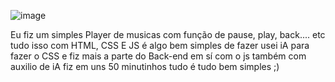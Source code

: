 ![image](https://github.com/user-attachments/assets/fdd2541a-ad5b-4a99-a38d-107a7e18736d)

Eu fiz um simples Player de musicas com função de pause, play, back.... etc tudo isso com HTML, CSS E JS é algo bem simples de fazer usei iA para fazer o CSS e fiz mais a parte do Back-end em sí com o js também com auxilio de iA fiz em uns 50 minutinhos tudo é tudo bem simples ;)
